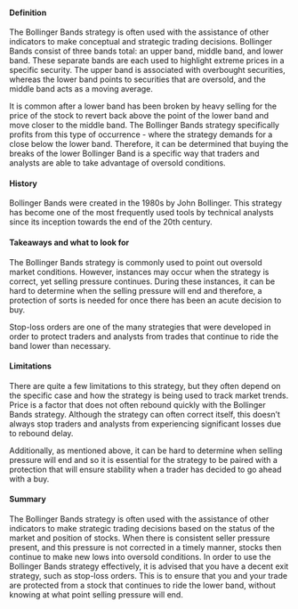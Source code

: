 #### Definition

The Bollinger Bands strategy is often used with the assistance of other indicators to make conceptual and strategic trading decisions. Bollinger Bands consist of three bands total: an upper band, middle band, and lower band. These separate bands are each used to highlight extreme prices in a specific security. The upper band is associated with overbought securities, whereas the lower band points to securities that are oversold, and the middle band acts as a moving average.  

It is common after a lower band has been broken by heavy selling for the price of the stock to revert back above the point of the lower band and move closer to the middle band. The Bollinger Bands strategy specifically profits from this type of occurrence - where the strategy demands for a close below the lower band. Therefore, it can be determined that buying the breaks of the lower Bollinger Band is a specific way that traders and analysts are able to take advantage of oversold conditions. 

#### History 

Bollinger Bands were created in the 1980s by John Bollinger. This strategy has become one of the most frequently used tools by technical analysts since its inception towards the end of the 20th century.

#### Takeaways and what to look for

The Bollinger Bands strategy is commonly used to point out oversold market conditions. However, instances may occur when the strategy is correct, yet selling pressure continues. During these instances, it can be hard to determine when the selling pressure will end and therefore, a protection of sorts is needed for once there has been an acute decision to buy. 

Stop-loss orders are one of the many strategies that were developed in order to protect traders and analysts from trades that continue to ride the band lower than necessary. 

#### Limitations

There are quite a few limitations to this strategy, but they often depend on the specific case and how the strategy is being used to track market trends. Price is a factor that does not often rebound quickly with the Bollinger Bands strategy. Although the strategy can often correct itself, this doesn’t always stop traders and analysts from experiencing significant losses due to rebound delay.

Additionally, as mentioned above, it can be hard to determine when selling pressure will end and so it is essential for the strategy to be paired with a protection that will ensure stability when a trader has decided to go ahead with a buy.

#### Summary

The Bollinger Bands strategy is often used with the assistance of other indicators to make strategic trading decisions based on the status of the market and position of stocks. When there is consistent seller pressure present, and this pressure is not corrected in a timely manner, stocks then continue to make new lows into oversold conditions. In order to use the Bollinger Bands strategy effectively, it is advised that you have a decent exit strategy, such as stop-loss orders. This is to ensure that you and your trade are protected from a stock that continues to ride the lower band, without knowing at what point selling pressure will end.